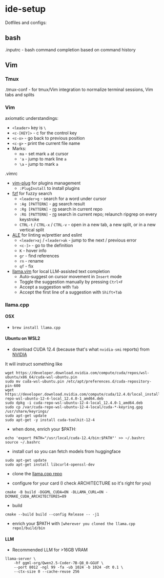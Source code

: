 # ide-setup
Dotfiles and configs:

## bash

.inputrc - bash command completion based on command history

## Vim

### Tmux

.tmux-conf - for tmux/Vim integration to normalize terminal sessions, Vim tabs and splits

### Vim

axiomatic understandings:
- `<leader>` key is `\`
- `<c-[KEY]>` - c for the control key
- `<c-o>` - go back to previous position
- `<c-g>` - print the current file name
- Marks:
    - `ma` - set mark `a` at cursor
    - `'a` - jump to mark line `a`
    - `\a` - jump to mark `a`

.vimrc
- [vim-plug](https://github.com/junegunn/vim-plug) for plugins management
    - `:PlugInstall` to install plugins
- [fzf](https://github.com/junegunn/fzf) for fuzzy search
    - `<leader>g` - search for a word under cursor
    - `:Ag [PATTERN]` - [ag](https://github.com/ggreer/the_silver_searcher) search result
    - `:Rg [PATTERN]` - [rg](https://github.com/BurntSushi/ripgrep) search in current repo
    - `:RG [PATTERN]` - [rg](https://github.com/BurntSushi/ripgrep) search in current repo; relaunch ripgrep on every keystroke
    - `CTRL-t` / `CTRL-x` / `CTRL-v` - open in a new tab, a new split, or in a new vertical split
- [ALE](https://github.com/dense-analysis/ale) for linting w/prettier and eslint
    - `<leader>aj` / `<leader>ak` - jump to the next / previous error
    - `<c-]>` - go to the definition
    - `K` - hover info
    - `gr` - find references
    - `rn` - rename
    - `qf` - fix
- [llama.vim](https://github.com/ggml-org/llama.vim) for local LLM-assisted text completion
    - Auto-suggest on cursor movement in `Insert` mode
    - Toggle the suggestion manually by pressing `Ctrl+F`
    - Accept a suggestion with `Tab`
    - Accept the first line of a suggestion with `Shift+Tab`

### llama.cpp

#### OSX

- `brew install llama.cpp`

#### Ubuntu on WSL2

- download CUDA 12.4 (because that's what `nvidia-smi` reports) from [NVIDIA](https://developer.nvidia.com/cuda-12-4-0-download-archive?target_os=Linux&target_arch=x86_64&Distribution=WSL-Ubuntu&target_version=2.0&target_type=deb_local)

It will instruct something like

```
wget https://developer.download.nvidia.com/compute/cuda/repos/wsl-ubuntu/x86_64/cuda-wsl-ubuntu.pin
sudo mv cuda-wsl-ubuntu.pin /etc/apt/preferences.d/cuda-repository-pin-600
wget https://developer.download.nvidia.com/compute/cuda/12.4.0/local_installers/cuda-repo-wsl-ubuntu-12-4-local_12.4.0-1_amd64.deb
sudo dpkg -i cuda-repo-wsl-ubuntu-12-4-local_12.4.0-1_amd64.deb
sudo cp /var/cuda-repo-wsl-ubuntu-12-4-local/cuda-*-keyring.gpg /usr/share/keyrings/
sudo apt-get update
sudo apt-get -y install cuda-toolkit-12-4
```

- when done, enrich your $PATH:

```
echo 'export PATH="/usr/local/cuda-12.4/bin:$PATH"' >> ~/.bashrc
source ~/.bashrc
```

- install curl so you can fetch models from huggingface

```
sudo apt-get update
sudo apt-get install libcurl4-openssl-dev
```

- clone the [llama.cpp repo](https://github.com/ggerganov/llama.cpp)

- configure for your card (I check ARCHITECTURE so it's right for you)

```
cmake -B build -DGGML_CUDA=ON -DLLAMA_CURL=ON -DCMAKE_CUDA_ARCHITECTURES=89
```

- build

```
cmake --build build --config Release -- -j1
```

- enrich your $PATH with `[wherever you cloned the llama.cpp repo]/build/bin`

#### LLM

- Recommended LLM for >16GB VRAM
```
llama-server \
    -hf ggml-org/Qwen2.5-Coder-7B-Q8_0-GGUF \
    --port 8012 -ngl 99 -fa -ub 1024 -b 1024 -dt 0.1 \
    --ctx-size 0 --cache-reuse 256
```

